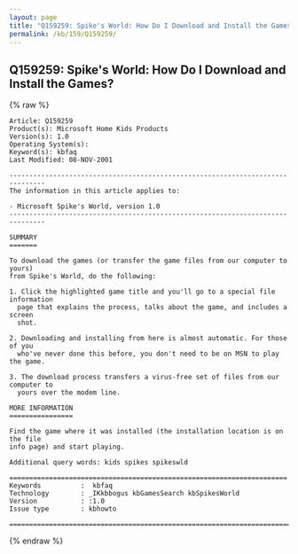 ```yaml
---
layout: page
title: "Q159259: Spike's World: How Do I Download and Install the Games?"
permalink: /kb/159/Q159259/
---
```


## Q159259: Spike's World: How Do I Download and Install the Games?

{% raw %}

	Article: Q159259
	Product(s): Microsoft Home Kids Products
	Version(s): 1.0
	Operating System(s): 
	Keyword(s): kbfaq
	Last Modified: 08-NOV-2001
	
	-------------------------------------------------------------------------------
	The information in this article applies to:
	
	- Microsoft Spike's World, version 1.0 
	-------------------------------------------------------------------------------
	
	SUMMARY
	=======
	
	To download the games (or transfer the game files from our computer to yours)
	from Spike's World, do the following:
	
	1. Click the highlighted game title and you'll go to a special file information
	  page that explains the process, talks about the game, and includes a screen
	  shot.
	
	2. Downloading and installing from here is almost automatic. For those of you
	  who've never done this before, you don't need to be on MSN to play the game.
	
	3. The download process transfers a virus-free set of files from our computer to
	  yours over the modem line.
	
	MORE INFORMATION
	================
	
	Find the game where it was installed (the installation location is on the file
	info page) and start playing.
	
	Additional query words: kids spikes spikeswld
	
	======================================================================
	Keywords          :  kbfaq
	Technology        : _IKkbbogus kbGamesSearch kbSpikesWorld
	Version           : :1.0
	Issue type        : kbhowto
	
	=============================================================================
	

{% endraw %}
